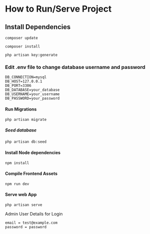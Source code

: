 # How to Run/Serve Project

## Install Dependencies 

```
composer update

composer install

php artisan key:generate

```

### Edit .env file to change database username and password

```
DB_CONNECTION=mysql
DB_HOST=127.0.0.1
DB_PORT=3306
DB_DATABASE=your_database
DB_USERNAME=your_username
DB_PASSWORD=your_password

```

#### Run Migrations

```
php artisan migrate

```

##### Seed database

```
php artisan db:seed

```

#### Install Node dependencies

```
npm install

```
#### Compile Frontend Assets

```
npm run dev

```

#### Serve web App

```
php artisan serve

```

Admin User Details for Login

```
email = test@example.com
password = password
```

